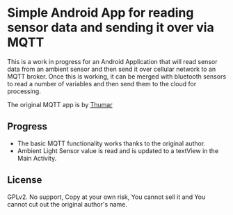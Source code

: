 # Simple Android App for reading sensor data and sending it over via MQTT

This is a work in progress for an Android Application that will read sensor data from an ambient sensor
and then send it over cellular network to an MQTT broker. Once this is working, it can be merged with
bluetooth sensors to read a number of variables and then send them to the cloud for processing.

The original MQTT app is by [Thumar](https://github.com/Thumar/MQTT)

## Progress

- The basic MQTT functionality works thanks to the original author.
- Ambient Light Sensor value is read and is updated to a textView in the Main Activity.

## License

GPLv2. No support, Copy at your own risk, You cannot sell it and You cannot cut out the original author's name.